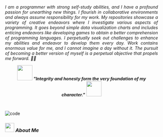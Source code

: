 <p align="justify">
  <em>
	  I am a programmer with strong self-study abilities, and I have a profound passion for unearthing new things. I flourish in collaborative environments and always assume responsibility for my work. My repositories showcase a variety of creative endeavors where I investigate various aspects of programming. It goes beyond simple data visualization charts and includes enticing endeavors like developing games to obtain a better comprehension of programming languages. I perpetually seek out challenges to enhance my abilities and endeavor to develop them every day. Work contains enormous value for me, and I cannot imagine a day without it. The pursuit of becoming a better version of myself is a perpetual objective that propels me forward. 👨‍💻
  </em> 
  <br>
</p>
<p align="center">
	<img src="./images/dog_2.gif" width="50" /> <b><i>"Integrity and honesty form the very foundation of my character."</i></b> <img src="./images/dog_1.gif" width="50" />
</p>

<br>

![code](https://tenor.com/view/dev_animado-gif-25018018)

### <img src="./images/stats.gif" width="30px"> **_About Me_**
